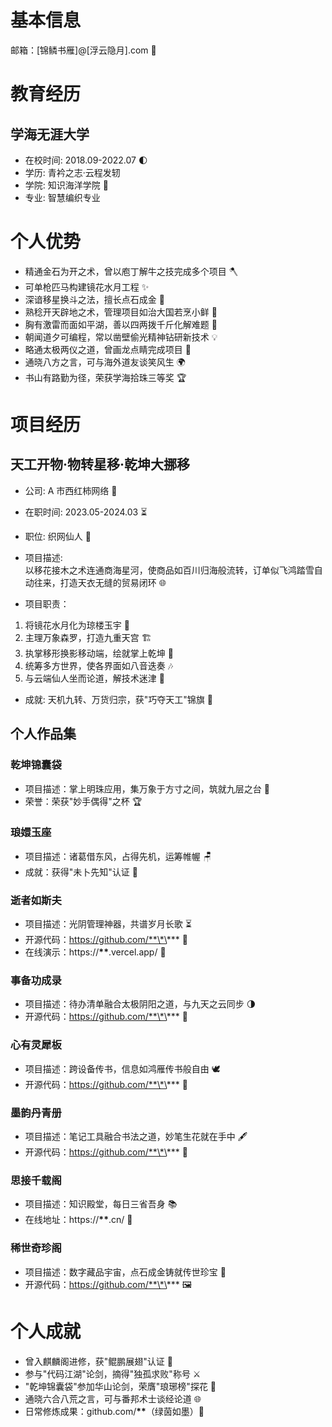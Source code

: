# 基本信息

邮箱：[锦鳞书雁]@[浮云隐月].com 📨

# 教育经历

## 学海无涯大学

- 在校时间: 2018.09-2022.07 🌓
- 学历: 青衿之志·云程发轫
- 学院: 知识海洋学院 🌊
- 专业: 智慧编织专业

# 个人优势

- 精通金石为开之术，曾以庖丁解牛之技完成多个项目 🪓
- 可单枪匹马构建镜花水月工程 ✨
- 深谙移星换斗之法，擅长点石成金 🔮
- 熟稔开天辟地之术，管理项目如治大国若烹小鲜 🥘
- 胸有激雷而面如平湖，善以四两拨千斤化解难题 🤹
- 朝闻道夕可编程，常以凿壁偷光精神钻研新技术 💡
- 略通太极两仪之道，曾画龙点睛完成项目 🐉
- 通晓八方之言，可与海外道友谈笑风生 🌍
- 书山有路勤为径，荣获学海拾珠三等奖 🏆

# 项目经历

## 天工开物·物转星移·乾坤大挪移

- 公司: A 市西红柿网络 🦅
- 在职时间: 2023.05-2024.03 ⏳
- 职位: 织网仙人 🧙
- 项目描述:  
  以移花接木之术连通商海星河，使商品如百川归海般流转，订单似飞鸿踏雪自动往来，打造天衣无缝的贸易闭环 🌐

- 项目职责：

1. 将镜花水月化为琼楼玉宇 🏯
2. 主理万象森罗，打造九重天宫 🏗️
3. 执掌移形换影移动端，绘就掌上乾坤 📱
4. 统筹多方世界，使各界面如八音迭奏 🎶
5. 与云端仙人坐而论道，解技术迷津 🧠

- 成就: 天机九转、万货归宗，获"巧夺天工"锦旗 🏅

## 个人作品集

### 乾坤锦囊袋

- 项目描述：掌上明珠应用，集万象于方寸之间，筑就九层之台 🎒
- 荣誉：荣获"妙手偶得"之杯 🏆

### 琅嬛玉座

- 项目描述：诸葛借东风，占得先机，运筹帷幄 🪑
- 成就：获得"未卜先知"认证 🔮

### 逝者如斯夫

- 项目描述：光阴管理神器，共谱岁月长歌 ⏳
- 开源代码：https://github.com/**\*\*** 🌟
- 在线演示：https://**\*\***.vercel.app/ 🚀

### 事备功成录

- 项目描述：待办清单融合太极阴阳之道，与九天之云同步 🌗
- 开源代码：https://github.com/**\*\*** 📜

### 心有灵犀板

- 项目描述：跨设备传书，信息如鸿雁传书般自由 🕊️
- 开源代码：https://github.com/**\*\*** 🔗

### 墨韵丹青册

- 项目描述：笔记工具融合书法之道，妙笔生花就在手中 🖋️
- 开源代码：https://github.com/**\*\*** 📖

### 思接千载阁

- 项目描述：知识殿堂，每日三省吾身 📚
- 在线地址：https://**\*\***.cn/ 🌌

### 稀世奇珍阁

- 项目描述：数字藏品宇宙，点石成金铸就传世珍宝 💎
- 开源代码：https://github.com/**\*\*** 🖼️

# 个人成就

- 曾入麒麟阁进修，获"鲲鹏展翅"认证 🦅
- 参与"代码江湖"论剑，摘得"独孤求败"称号 ⚔️
- "乾坤锦囊袋"参加华山论剑，荣膺"琅琊榜"探花 🥈
- 通晓六合八荒之言，可与番邦术士谈经论道 🌐
- 日常修炼成果：github.com/**\*\***（绿茵如墨）🌿
